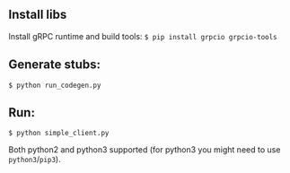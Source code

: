 ## Install libs
Install gRPC runtime and build tools:
`$ pip install grpcio grpcio-tools`

## Generate stubs:
`$ python run_codegen.py`

## Run:
`$ python simple_client.py`

Both python2 and python3 supported (for python3 you might need to use `python3`/`pip3`).
